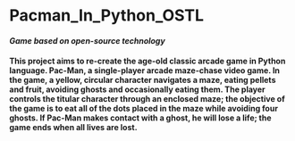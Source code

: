 # Pacman_In_Python_OSTL
#### *Game based on open-source technology*

#### This project aims to re-create the age-old classic arcade game in Python language. Pac-Man, a single-player arcade maze-chase video game. In the game, a yellow, circular character navigates a maze, eating pellets and fruit, avoiding ghosts and occasionally eating them.  The player controls the titular character through an enclosed maze; the objective of the game is to eat all of the dots placed in the maze while avoiding four ghosts. If Pac-Man makes contact with a ghost, he will lose a life; the game ends when all lives are lost.
